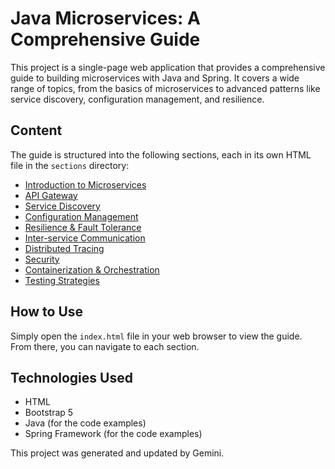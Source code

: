 # Java Microservices: A Comprehensive Guide

This project is a single-page web application that provides a comprehensive guide to building microservices with Java and Spring. It covers a wide range of topics, from the basics of microservices to advanced patterns like service discovery, configuration management, and resilience.

## Content

The guide is structured into the following sections, each in its own HTML file in the `sections` directory:

*   [Introduction to Microservices](sections/intro.html)
*   [API Gateway](sections/api-gateway.html)
*   [Service Discovery](sections/service-discovery.html)
*   [Configuration Management](sections/config-management.html)
*   [Resilience & Fault Tolerance](sections/resilience.html)
*   [Inter-service Communication](sections/communication.html)
*   [Distributed Tracing](sections/distributed-tracing.html)
*   [Security](sections/security.html)
*   [Containerization & Orchestration](sections/containerization.html)
*   [Testing Strategies](sections/testing.html)

## How to Use

Simply open the `index.html` file in your web browser to view the guide. From there, you can navigate to each section.

## Technologies Used

*   HTML
*   Bootstrap 5
*   Java (for the code examples)
*   Spring Framework (for the code examples)

This project was generated and updated by Gemini.